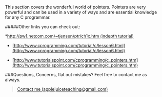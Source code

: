 This section covers the wonderful world of pointers.  Pointers are very powerful and can be used in a variety of ways and are essential knowledge for any C programmar.

#####Other links you can check out:

*[http://pw1.netcom.com/~tjensen/ptr/ch1x.htm (indepth tutorial)](http://pw1.netcom.com/~tjensen/ptr/ch1x.htm)

* [http://www.cprogramming.com/tutorial/c/lesson6.html](http://www.cprogramming.com/tutorial/c/lesson6.html)

* [http://www.tutorialspoint.com/cprogramming/c_pointers.htm](http://www.tutorialspoint.com/cprogramming/c_pointers.htm)




###Questions, Concerns, flat out mistakes?  Feel free to contact me as always. 

> [Contact me (applejuiceteaching@gmail.com)](mailto:applejuiceteaching@gmail.com)
